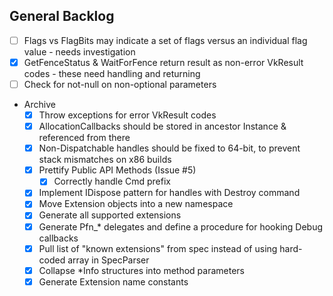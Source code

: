 ## General Backlog
- [ ] Flags vs FlagBits may indicate a set of flags versus an individual flag value - needs investigation
- [x] GetFenceStatus & WaitForFence return result as non-error VkResult codes - these need handling and returning
- [ ] Check for not-null on non-optional parameters
- Archive
  - [x] Throw exceptions for error VkResult codes
  - [x] AllocationCallbacks should be stored in ancestor Instance & referenced from there
  - [x] Non-Dispatchable handles should be fixed to 64-bit, to prevent stack mismatches on x86 builds
  - [x] Prettify Public API Methods (Issue #5)
    - [x] Correctly handle Cmd prefix
  - [x] Implement IDispose pattern for handles with Destroy command
  - [x] Move Extension objects into a new namespace
  - [x] Generate all supported extensions
  - [x] Generate Pfn_* delegates and define a procedure for hooking Debug callbacks
  - [x] Pull list of "known extensions" from spec instead of using hard-coded array in SpecParser
  - [x] Collapse *Info structures into method parameters
  - [x] Generate Extension name constants

